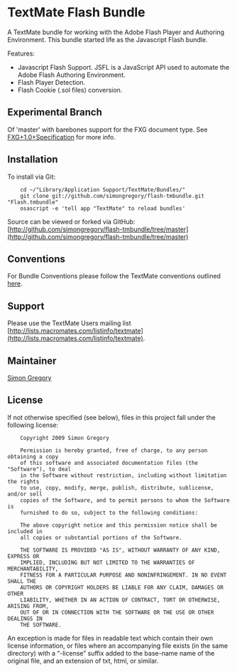 TextMate Flash Bundle
=====================

A TextMate bundle for working with the Adobe Flash Player and Authoring Environment. This bundle started life as the Javascript Flash bundle.

Features:

 * Javascript Flash Support. JSFL is a JavaScript API used to automate the Adobe Flash Authoring Environment.
 * Flash Player Detection.
 * Flash Cookie (.sol files) conversion.
 
Experimental Branch
-------------------

Of 'master' with barebones support for the FXG document type. See [FXG+1.0+Specification](http://opensource.adobe.com/wiki/display/flexsdk/FXG+1.0+Specification) for more info.
 
Installation
------------

To install via Git:

		cd ~/"Library/Application Support/TextMate/Bundles/"
		git clone git://github.com/simongregory/flash-tmbundle.git "Flash.tmbundle"
		osascript -e 'tell app "TextMate" to reload bundles'

Source can be viewed or forked via GitHub: [http://github.com/simongregory/flash-tmbundle/tree/master](http://github.com/simongregory/flash-tmbundle/tree/master)

Conventions
-----------

For Bundle Conventions please follow the TextMate conventions outlined [here](http://svn.textmate.org/trunk/Conventions.txt).

Support
-------

Please use the TextMate Users mailing list [http://lists.macromates.com/listinfo/textmate](http://lists.macromates.com/listinfo/textmate).

Maintainer
----------

[Simon Gregory](http://blog.simonregory.com)

License
-------

If not otherwise specified (see below), files in this project fall under the following license:

		Copyright 2009 Simon Gregory

		Permission is hereby granted, free of charge, to any person obtaining a copy
		of this software and associated documentation files (the "Software"), to deal
		in the Software without restriction, including without limitation the rights
		to use, copy, modify, merge, publish, distribute, sublicense, and/or sell
		copies of the Software, and to permit persons to whom the Software is
		furnished to do so, subject to the following conditions:

		The above copyright notice and this permission notice shall be included in
		all copies or substantial portions of the Software.

		THE SOFTWARE IS PROVIDED "AS IS", WITHOUT WARRANTY OF ANY KIND, EXPRESS OR
		IMPLIED, INCLUDING BUT NOT LIMITED TO THE WARRANTIES OF MERCHANTABILITY,
		FITNESS FOR A PARTICULAR PURPOSE AND NONINFRINGEMENT. IN NO EVENT SHALL THE
		AUTHORS OR COPYRIGHT HOLDERS BE LIABLE FOR ANY CLAIM, DAMAGES OR OTHER
		LIABILITY, WHETHER IN AN ACTION OF CONTRACT, TORT OR OTHERWISE, ARISING FROM,
		OUT OF OR IN CONNECTION WITH THE SOFTWARE OR THE USE OR OTHER DEALINGS IN
		THE SOFTWARE.

An exception is made for files in readable text which contain their own license information, or files where an accompanying file exists (in the same directory) with a “-license” suffix added to the base-name name of the original file, and an extension of txt, html, or similar.
